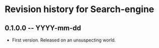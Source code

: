 # Revision history for Search-engine

## 0.1.0.0 -- YYYY-mm-dd

* First version. Released on an unsuspecting world.
